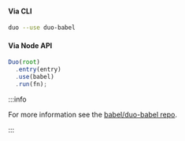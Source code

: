 #### Via CLI

```sh title="Shell"
duo --use duo-babel
```

#### Via Node API

```js title="JavaScript"
Duo(root)
  .entry(entry)
  .use(babel)
  .run(fn);
```

:::info
  <p>
    For more information see the <a href="https://github.com/babel/duo-babel">babel/duo-babel repo</a>.
  </p>
:::

